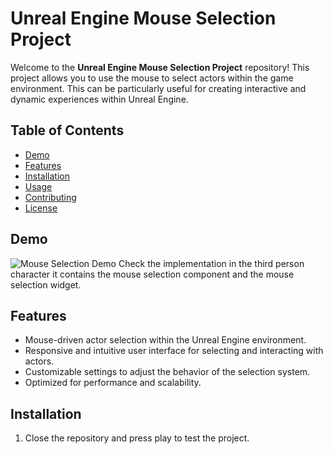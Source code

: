 # Unreal Engine Mouse Selection Project

Welcome to the **Unreal Engine Mouse Selection Project** repository! This project allows you to use the mouse to select actors within the game environment. This can be particularly useful for creating interactive and dynamic experiences within Unreal Engine.

## Table of Contents

- [Demo](#demo)
- [Features](#features)
- [Installation](#installation)
- [Usage](#usage)
- [Contributing](#contributing)
- [License](#license)

## Demo
![Mouse Selection Demo](https://raw.githubusercontent.com/mariojgt/UnrealEngineMouseSelection/main/imgs/feature.png)
Check the implementation in the third person character it contains the mouse selection component and the mouse selection widget.

## Features

- Mouse-driven actor selection within the Unreal Engine environment.
- Responsive and intuitive user interface for selecting and interacting with actors.
- Customizable settings to adjust the behavior of the selection system.
- Optimized for performance and scalability.

## Installation

1. Close the repository and press play to test the project.
